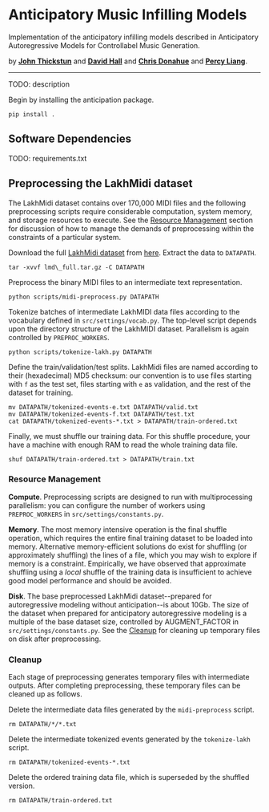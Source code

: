 # Anticipatory Music Infilling Models

Implementation of the anticipatory infilling models described in Anticipatory Autoregressive Models for Controllabel Music Generation.

by [__John Thickstun__](https://johnthickstun.com/) and [__David Hall__](http://dlwh.org/) and [__Chris Donahue__](https://chrisdonahue.com/) and [__Percy Liang__](https://cs.stanford.edu/~pliang/).

-------------------------------------------------------------------------------------

TODO: description

Begin by installing the anticipation package.

```
pip install .
```

## Software Dependencies

TODO: requirements.txt

## Preprocessing the LakhMidi dataset

The LakhMidi dataset contains over 170,000 MIDI files and the following preprocessing scripts require considerable computation, system memory, and storage resources to execute. See the [Resource Management](###resource-management) section for discussion of how to manage the demands of preprocessing within the constraints of a particular system.

Download the full [LakhMidi dataset](https://colinraffel.com/projects/lmd/) from [here](http://hog.ee.columbia.edu/craffel/lmd/lmd_full.tar.gz). Extract the data to `DATAPATH`.

```
tar -xvvf lmd\_full.tar.gz -C DATAPATH
```

Preprocess the binary MIDI files to an intermediate text representation. 
```
python scripts/midi-preprocess.py DATAPATH
```
Tokenize batches of intermediate LakhMIDI data files according to the vocabulary defined in `src/settings/vocab.py`. The top-level script depends upon the directory structure of the LakhMIDI dataset. Parallelism is again controlled by `PREPROC_WORKERS`.

```
python scripts/tokenize-lakh.py DATAPATH
```

Define the train/validation/test splits. LakhMidi files are named according to their (hexadecimal) MD5 checksum: our convention is to use files starting with `f` as the test set, files starting with `e` as validation, and the rest of the dataset for training.
```
mv DATAPATH/tokenized-events-e.txt DATAPATH/valid.txt
mv DATAPATH/tokenized-events-f.txt DATAPATH/test.txt
cat DATAPATH/tokenized-events-*.txt > DATAPATH/train-ordered.txt
```

Finally, we must shuffle our training data. For this shuffle procedure, your have a machine with enough RAM to read the whole training data file.
```
shuf DATAPATH/train-ordered.txt > DATAPATH/train.txt
```

### Resource Management

**Compute**. Preprocessing scripts are designed to run with multiprocessing parallelism: you can configure the number of workers using `PREPROC_WORKERS` in `src/settings/constants.py`.

**Memory**. The most memory intensive operation is the final shuffle operation, which requires the entire final training dataset to be loaded into memory. Alternative memory-efficient solutions do exist for shuffling (or approximately shuffling) the lines of a file, which you may wish to explore if memory is a constraint. Empirically, we have observed that approximate shuffling using a *local* shuffle of the training data is insufficient to achieve good model performance and should be avoided.

**Disk**. The base preprocessed LakhMidi dataset--prepared for autoregressive modeling without anticipation--is about 10Gb. The size of the dataset when prepared for anticipatory autoregressive modeling is a multiple of the base dataset size, controlled by AUGMENT\_FACTOR in `src/settings/constants.py`. See the [Cleanup](###cleanup) for cleaning up temporary files on disk after preprocessing.

### Cleanup

Each stage of preprocessing generates temporary files with intermediate outputs. After completing preprocessing, these temporary files can be cleaned up as follows.

Delete the intermediate data files generated by the `midi-preprocess` script.
```
rm DATAPATH/*/*.txt
```

Delete the intermediate tokenized events generated by the `tokenize-lakh` script.
```
rm DATAPATH/tokenized-events-*.txt
```

Delete the ordered training data file, which is superseded by the shuffled version.
```
rm DATAPATH/train-ordered.txt
```

